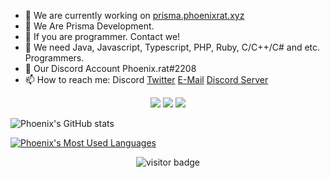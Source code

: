 - 🔭 We are currently working on [prisma.phoenixrat.xyz](https://prisma.phoenixrat.xyz)
- 🌱 We Are Prisma Development.
- 👯 If you are programmer. Contact we!
- 🤔 We need Java, Javascript, Typescript, PHP, Ruby, C/C++/C# and etc. Programmers.
- 💬 Our Discord Account Phoenix.rat#2208
- 📫 How to reach me: Discord [Twitter](https://twitter.com/cagan_aydin) [E-Mail](mailto:prisma@phoenixrat.xyz) [Discord Server](https://discord.gg/HVeNqHjquw)

<p align="center">
    <a href="https://instagram.com/phoenix.rat" target"blank_"><img src="https://img.shields.io/badge/INSTAGRAM%20-DC3175.svg?&style=for-the-badge&logo=instagram&logoColor=white"></a>
       <a href="https://open.spotify.com/user/cagan-ayin" target"blank_"><img src="https://img.shields.io/badge/Spotify%20-1ed760.svg?&style=for-the-badge&logo=spotify&logoColor=white"></a>
       <a href="https://discord.gg/HVeNqHjquw" target"blank_"><img src="https://img.shields.io/discord/878378245882535966?style=for-the-badge"></a></a>
</p>

![Phoenix's GitHub stats](https://github-readme-stats.vercel.app/api?username=prismadevelopment&show_icons=true&theme=synthwave)

[![Phoenix's Most Used Languages](https://github-readme-stats.vercel.app/api/top-langs/?username=prismadevelopment&layout=compact)](https://github.com/anuraghazra/github-readme-stats)

<p align='center'>
  <img src="https://visitor-badge.glitch.me/badge?page_id=prismadevelopment" alt="visitor badge"/>
</p>
